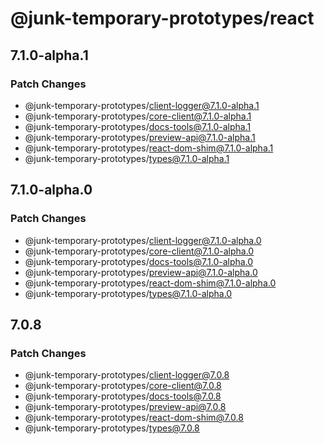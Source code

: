 # @junk-temporary-prototypes/react

## 7.1.0-alpha.1

### Patch Changes

- @junk-temporary-prototypes/client-logger@7.1.0-alpha.1
- @junk-temporary-prototypes/core-client@7.1.0-alpha.1
- @junk-temporary-prototypes/docs-tools@7.1.0-alpha.1
- @junk-temporary-prototypes/preview-api@7.1.0-alpha.1
- @junk-temporary-prototypes/react-dom-shim@7.1.0-alpha.1
- @junk-temporary-prototypes/types@7.1.0-alpha.1

## 7.1.0-alpha.0

### Patch Changes

- @junk-temporary-prototypes/client-logger@7.1.0-alpha.0
- @junk-temporary-prototypes/core-client@7.1.0-alpha.0
- @junk-temporary-prototypes/docs-tools@7.1.0-alpha.0
- @junk-temporary-prototypes/preview-api@7.1.0-alpha.0
- @junk-temporary-prototypes/react-dom-shim@7.1.0-alpha.0
- @junk-temporary-prototypes/types@7.1.0-alpha.0

## 7.0.8

### Patch Changes

- @junk-temporary-prototypes/client-logger@7.0.8
- @junk-temporary-prototypes/core-client@7.0.8
- @junk-temporary-prototypes/docs-tools@7.0.8
- @junk-temporary-prototypes/preview-api@7.0.8
- @junk-temporary-prototypes/react-dom-shim@7.0.8
- @junk-temporary-prototypes/types@7.0.8
